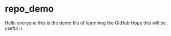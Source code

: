 # repo_demo
Hello everyone this is the demo file of learninng the GitHub
Hope this will be useful :) 
